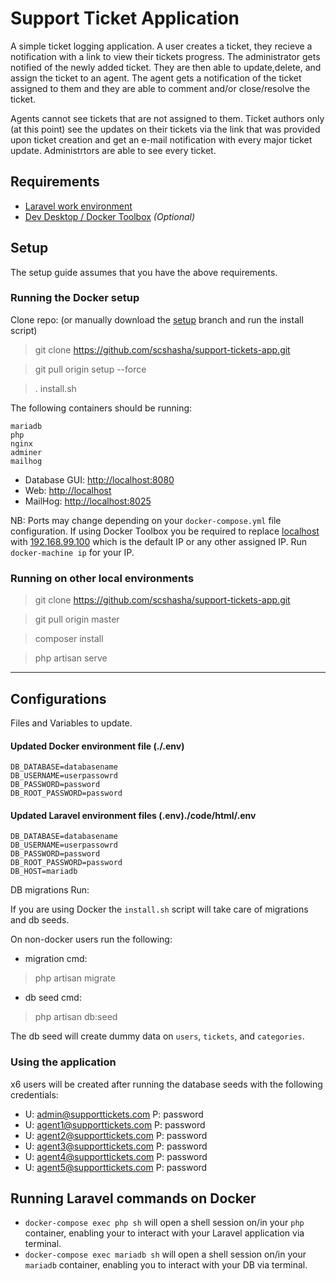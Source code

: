 # Support Ticket Application

A simple ticket logging application. A user creates a  ticket, they recieve a notification with a link to view their tickets progress. The administrator gets notified of the newly added ticket. They are then able to update,delete, and assign the ticket to an agent. The agent gets a notification of the ticket assigned to them and they are able to comment and/or close/resolve the ticket.

Agents cannot see tickets that are not assigned to them. Ticket authors only (at this point) see the updates on their tickets via the link that was provided upon ticket creation and get an e-mail notification with every major ticket update. Administrtors are able to see every ticket.

## Requirements

- [Laravel work environment](https://laravel.com/docs/5.x)
- [Dev Desktop / Docker Toolbox](https://www.docker.com/products/docker-desktop) _(Optional)_

## Setup

The setup guide assumes that you have the above requirements.

### Running the Docker setup

Clone repo: (or manually download the [setup](https://github.com/scshasha/support-tickets-app/-/tree/setup) branch and run the install script)

> git clone https://github.com/scshasha/support-tickets-app.git

> git pull origin setup --force

> . install.sh

The following containers should be running:

```
mariadb
php
nginx
adminer
mailhog
```
- Database GUI: [http://localhost:8080](http://localhost:8080)
- Web: [http://localhost](http://localhost)
- MailHog: [http://localhost:8025](http://localhost:8025)

NB: Ports may change depending on your `docker-compose.yml` file configuration. If using Docker Toolbox you be required to replace [localhost]() with [192.168.99.100]() which is the default IP or any other assigned IP. Run `docker-machine ip` for your IP.

### Running on other local environments

> git clone https://github.com/scshasha/support-tickets-app.git

> git pull origin master

> composer install

> php artisan serve

---

## Configurations

Files and Variables to update.

#### Updated Docker environment file (./.env)

```
DB_DATABASE=databasename
DB_USERNAME=userpassowrd
DB_PASSWORD=password
DB_ROOT_PASSWORD=password
```

#### Updated Laravel environment files (.env)./code/html/.env

```
DB_DATABASE=databasename
DB_USERNAME=userpassowrd
DB_PASSWORD=password
DB_ROOT_PASSWORD=password
DB_HOST=mariadb
```

DB migrations Run:

If you are using Docker the `install.sh` script will take care of migrations and db seeds.

On non-docker users run the following:
- migration cmd:
> php artisan migrate
- db seed cmd:
> php artisan db:seed


The db seed will create dummy data on `users`, `tickets`, and `categories`.

### Using the application
x6 users will be created after running the database seeds with the following credentials:
- U: admin@supporttickets.com P: password
- U: agent1@supporttickets.com P: password
- U: agent2@supporttickets.com P: password
- U: agent3@supporttickets.com P: password
- U: agent4@supporttickets.com P: password
- U: agent5@supporttickets.com P: password


## Running Laravel commands on Docker
- `docker-compose exec php sh` will open a shell session on/in your `php` container, enabling your to interact with your Laravel application via terminal.
- `docker-compose exec mariadb sh` will open a shell session on/in your `mariadb` container, enabling you to interact with your DB via terminal.
